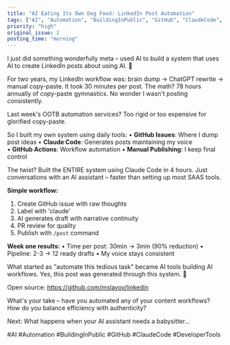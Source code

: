 ```yaml
---
title: "AI Eating Its Own Dog Food: LinkedIn Post Automation"
tags: ["AI", "Automation", "BuildingInPublic", "GitHub", "ClaudeCode", "DeveloperTools"]
priority: "high"
original_issue: 2
posting_time: "morning"
---
```


I just did something wonderfully meta – used AI to build a system that uses AI to create LinkedIn posts about using AI. 🤖

For two years, my LinkedIn workflow was: brain dump → ChatGPT rewrite → manual copy-paste. It took 30 minutes per post. The math? 78 hours annually of copy-paste gymnastics. No wonder I wasn't posting consistently.

Last week's OOTB automation services? Too rigid or too expensive for glorified copy-paste.

So I built my own system using daily tools:
• **GitHub Issues**: Where I dump post ideas
• **Claude Code**: Generates posts maintaining my voice  
• **GitHub Actions**: Workflow automation
• **Manual Publishing**: I keep final control

The twist? Built the ENTIRE system using Claude Code in 4 hours. Just conversations with an AI assistant – faster than setting up most SAAS tools.

**Simple workflow:**
1. Create GitHub issue with raw thoughts
2. Label with 'claude' 
3. AI generates draft with narrative continuity
4. PR review for quality
5. Publish with `/post` command

**Week one results:**
• Time per post: 30min → 3min (90% reduction)
• Pipeline: 2-3 → 12 ready drafts
• My voice stays consistent

What started as "automate this tedious task" became AI tools building AI workflows. Yes, this post was generated through this system. 🚀

Open source: https://github.com/mslavov/linkedin

What's your take – have you automated any of your content workflows? How do you balance efficiency with authenticity?

Next: What happens when your AI assistant needs a babysitter...

#AI #Automation #BuildingInPublic #GitHub #ClaudeCode #DeveloperTools